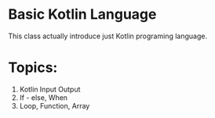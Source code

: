# Basic Kotlin Language
This class actually introduce just Kotlin programing language. 
# Topics:
01. Kotlin Input Output
02. If - else, When
03. Loop, Function, Array

